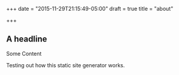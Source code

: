 +++
date = "2015-11-29T21:15:49-05:00"
draft = true
title = "about"

+++

## A headline

Some Content

Testing out how this static site generator works.
